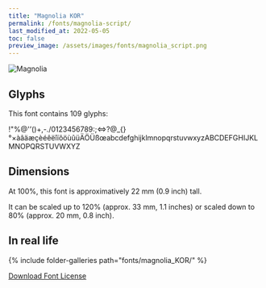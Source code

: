 ```yaml
---
title: "Magnolia KOR"
permalink: /fonts/magnolia-script/
last_modified_at: 2022-05-05
toc: false
preview_image: /assets/images/fonts/magnolia_script.png
---
```

![Magnolia](/assets/images/fonts/magnolia_script.png)
## Glyphs

This font contains 109 glyphs:

!"%@'’()+,-./0123456789:;<=>?@\_{}°×àâäæçèéêëîïôöùûüÄÖÜßœabcdefghijklmnopqrstuvwxyzABCDEFGHIJKLMNOPQRSTUVWXYZ

## Dimensions

At 100%, this font is approximatively 22 mm (0.9 inch) tall.

It can be scaled up to 120% (approx. 33 mm, 1.1  inches) or scaled down to  80% (approx.  20 mm, 0.8 inch).


## In real life

{% include folder-galleries path="fonts/magnolia_KOR/" %}

[Download Font License](https://github.com/inkstitch/inkstitch/tree/main/fonts/magnolia_%20KOR/LICENSE)
